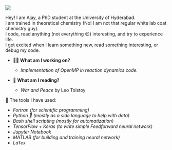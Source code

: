 ![](https://komarev.com/ghpvc/?username=aguyfromshivalik&color=yellow&style=for-the-badge) <!--  to get the profile view counter. -->

Hey! I am Ajay, a PhD student at the University of Hyderabad. </br>
I am trained in theoretical chemistry (No! I am not that regular white lab coat chemistry guy). </br>
I code, read anything (not everything 😉) interesting, and try to experience life.</br>
I get excited when I learn something new, read something interesting, or debug my code.</br>

   - 👷‍♂️ **What am I working on?** </br>
     * _Implementation of OpenMP in reaction dynamics code._
       
   - 📖 **What am I reading?**
     * _War and Peace_ by Leo Tolstoy

🧰 The tools I have used:
* _Fortran (for scientific programming)_
*  _Python :snake: (mostly as a side language to help with data)_
*  _Bash shell scripting (mostly for automatization)_
* _TensorFlow + Keras (to write simple Feedforward neural network)_
* _Jupyter Notebook_
* _MATLAB (for building and training neural network)_
* _LaTex_

